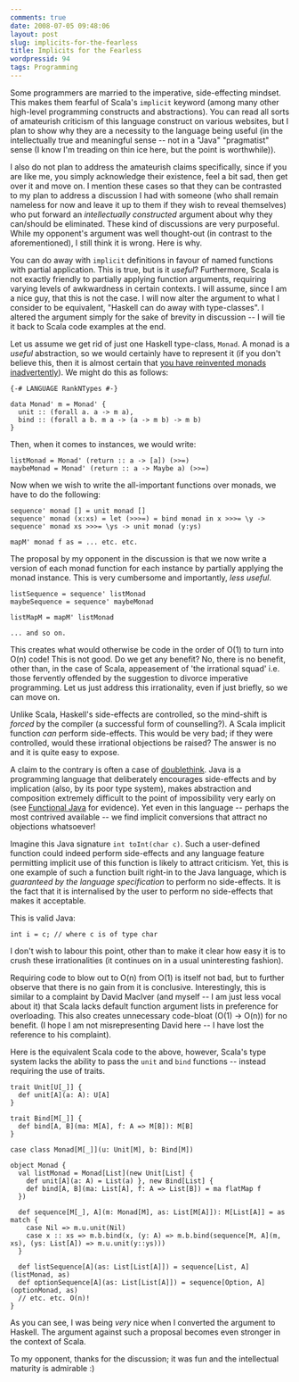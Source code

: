 ```yaml
---
comments: true
date: 2008-07-05 09:48:06
layout: post
slug: implicits-for-the-fearless
title: Implicits for the Fearless
wordpressid: 94
tags: Programming
---
```


Some programmers are married to the imperative, side-effecting mindset. This makes them fearful of Scala's `implicit` keyword (among many other high-level programming constructs and abstractions). You can read all sorts of amateurish criticism of this language construct on various websites, but I plan to show why they are a necessity to the language being useful (in the intellectually true and meaningful sense -- not in a "Java" "pragmatist" sense (I know I'm treading on thin ice here, but the point is worthwhile)).

I also do not plan to address the amateurish claims specifically, since if you are like me, you simply acknowledge their existence, feel a bit sad, then get over it and move on. I mention these cases so that they can be contrasted to my plan to address a discussion I had with someone (who shall remain nameless for now and leave it up to them if they wish to reveal themselves) who put forward an _intellectually constructed_ argument about why they can/should be eliminated. These kind of discussions are very purposeful. While my opponent's argument was well thought-out (in contrast to the aforementioned), I still think it is wrong. Here is why.

You can do away with `implicit` definitions in favour of named functions with partial application. This is true, but is it _useful_? Furthermore, Scala is not exactly friendly to partially applying function arguments, requiring varying levels of awkwardness in certain contexts. I will assume, since I am a nice guy, that this is not the case. I will now alter the argument to what I consider to be equivalent, "Haskell can do away with type-classes". I altered the argument simply for the sake of brevity in discussion -- I will tie it back to Scala code examples at the end.

Let us assume we get rid of just one Haskell type-class, `Monad`. A monad is a _useful_ abstraction, so we would certainly have to represent it (if you don't believe this, then it is almost certain that [you have reinvented monads inadvertently](http://sigfpe.blogspot.com/2006/08/you-could-have-invented-monads-and.html)). We might do this as follows:

    
~~~{.Haskell}
{-# LANGUAGE RankNTypes #-}

data Monad' m = Monad' {
  unit :: (forall a. a -> m a),
  bind :: (forall a b. m a -> (a -> m b) -> m b)
}
~~~



Then, when it comes to instances, we would write:


    
~~~{.Haskell}
listMonad = Monad' (return :: a -> [a]) (>>=)
maybeMonad = Monad' (return :: a -> Maybe a) (>>=)
~~~



Now when we wish to write the all-important functions over monads, we have to do the following:


    
~~~{.Haskell}
sequence' monad [] = unit monad []
sequence' monad (x:xs) = let (>>>=) = bind monad in x >>>= \y -> sequence' monad xs >>>= \ys -> unit monad (y:ys)

mapM' monad f as = ... etc. etc.
~~~



The proposal by my opponent in the discussion is that we now write a version of each monad function for each instance by partially applying the monad instance. This is very cumbersome and importantly, _less useful_.


    
~~~{.Haskell}
listSequence = sequence' listMonad
maybeSequence = sequence' maybeMonad

listMapM = mapM' listMonad
~~~
    ... and so on.
    



This creates what would otherwise be code in the order of O(1) to turn into O(n) code! This is not good. Do we get any benefit? No, there is no benefit, other than, in the case of Scala, appeasement of 'the irrational squad' i.e. those fervently offended by the suggestion to divorce imperative programming. Let us just address this irrationality, even if just briefly, so we can move on.

Unlike Scala, Haskell's side-effects are controlled, so the mind-shift is _forced_ by the compiler (a successful form of counselling?). A Scala implicit function _can_ perform side-effects. This would be very bad; if they were controlled, would these irrational objections be raised? The answer is no and it is quite easy to expose.

A claim to the contrary is often a case of [doublethink](http://en.wikipedia.org/wiki/Doublethink). Java is a programming language that deliberately encourages side-effects and by implication (also, by its poor type system), makes abstraction and composition extremely difficult to the point of impossibility very early on (see [Functional Java](http://functionaljava.org/) for evidence). Yet even in this language -- perhaps the most contrived available -- we find implicit conversions that attract no objections whatsoever!

Imagine this Java signature `int toInt(char c)`. Such a user-defined function could indeed perform side-effects and any language feature permitting implicit use of this function is likely to attract criticism. Yet, this is one example of such a function built right-in to the Java language, which is _guaranteed by the language specification_ to perform no side-effects. It is the fact that it is internalised by the user to perform no side-effects that makes it acceptable.

This is valid Java:

    
~~~{.Java}
int i = c; // where c is of type char
~~~



I don't wish to labour this point, other than to make it clear how easy it is to crush these irrationalities (it continues on in a usual uninteresting fashion).

Requiring code to blow out to O(n) from O(1) is itself not bad, but to further observe that there is no gain from it is conclusive. Interestingly, this is similar to a complaint by David MacIver (and myself -- I am just less vocal about it) that Scala lacks default function argument lists in preference for overloading. This also creates unnecessary code-bloat (O(1) -> O(n)) for no benefit. (I hope I am not misrepresenting David here -- I have lost the reference to his complaint).

Here is the equivalent Scala code to the above, however, Scala's type system lacks the ability to pass the `unit` and `bind` functions -- instead requiring the use of traits.


    
~~~{.Scala}
trait Unit[U[_]] {
  def unit[A](a: A): U[A]
}

trait Bind[M[_]] {
  def bind[A, B](ma: M[A], f: A => M[B]): M[B]
}

case class Monad[M[_]](u: Unit[M], b: Bind[M])

object Monad {
  val listMonad = Monad[List](new Unit[List] {
    def unit[A](a: A) = List(a) }, new Bind[List] {
    def bind[A, B](ma: List[A], f: A => List[B]) = ma flatMap f
  })

  def sequence[M[_], A](m: Monad[M], as: List[M[A]]): M[List[A]] = as match {
    case Nil => m.u.unit(Nil)
    case x :: xs => m.b.bind(x, (y: A) => m.b.bind(sequence[M, A](m, xs), (ys: List[A]) => m.u.unit(y::ys)))
  }

  def listSequence[A](as: List[List[A]]) = sequence[List, A](listMonad, as)
  def optionSequence[A](as: List[List[A]]) = sequence[Option, A](optionMonad, as)
  // etc. etc. O(n)!
}
~~~



As you can see, I was being _very_ nice when I converted the argument to Haskell. The argument against such a proposal becomes even stronger in the context of Scala.

To my opponent, thanks for the discussion; it was fun and the intellectual maturity is admirable :)
